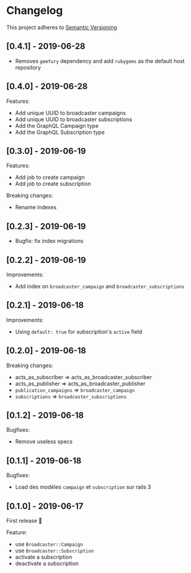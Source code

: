 # Changelog

This project adheres to [Semantic Versioning](http://semver.org)

## [0.4.1] - 2019-06-28

- Removes `gemfury` dependency and add `rubygems` as the default host repository

## [0.4.0] - 2019-06-28

Features:
- Add unique UUID to broadcaster campaigns
- Add unique UUID to broadcaster subscriptions
- Add the GraphQL Campaign type
- Add the GraphQL Subscription type

## [0.3.0] - 2019-06-19

Features:
 - Add job to create campaign
 - Add job to create subscription

Breaking changes:
 - Rename indexes

## [0.2.3] - 2019-06-19

 - Bugfix: fix index migrations

## [0.2.2] - 2019-06-19

Improvements:
 - Add index on `broadcaster_campaign` and `broadcaster_subscriptions`

## [0.2.1] - 2019-06-18

Improvements:
 - Using `default: true` for subscription's `active` field

## [0.2.0] - 2019-06-18

Breaking changes:
 - acts_as_subscriber => acts_as_broadcaster_subscriber
 - acts_as_publisher => acts_as_broadcaster_publisher
 - `publication_campaigns` => `broadcaster_campaign`
 - `subscriptions` => `broadcaster_subscriptions`

## [0.1.2] - 2019-06-18

Bugfixes:
 - Remove useless specs

## [0.1.1] - 2019-06-18

Bugfixes:
 - Load des modèles `campaign` et `subscription` sur rails 3

## [0.1.0] - 2019-06-17

First release :tada:

Feature:
 - use `Broadcaster::Campaign`
 - use `Broadcaster::Subscription`
 - activate a subscription
 - deactivate a subscription
